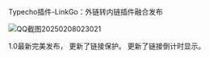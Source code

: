 Typecho插件-LinkGo：外链转内链插件融合发布

![QQ截图20250208023021](https://github.com/user-attachments/assets/70ed1a6c-71f9-4eb9-b646-b62b29e63a83)

1.0最新完美发布，
更新了链接保护。
更新了链接倒计时显示。
